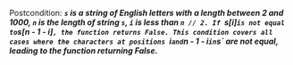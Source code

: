 Postcondition: ***`s` is a string of English letters with a length between 2 and 1000, `n` is the length of string `s`, `i` is less than `n // 2. If `s[i]` is not equal to `s[n - 1 - i]`, the function returns False. This condition covers all cases where the characters at positions `i` and `n - 1 - i` in `s` are not equal, leading to the function returning False.***